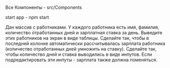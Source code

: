 Все Компоненты - src/Components

start app - npm start

Дан массив с работниками. У каждого работника есть имя, фамилия, количество отработанных дней и зарплатная ставка за день. Выведите этих работников на экран в виде таблицы. Сделайте так, чтобы в последней колонке автоматически рассчитывалась зарплата работника (количество отработанных дней умножить на ставку). Сделайте так, чтобы количество дней и ставка выводились в виде инпутов. Если подредактировать эти инпуты - зарплата также должна поменяться. 